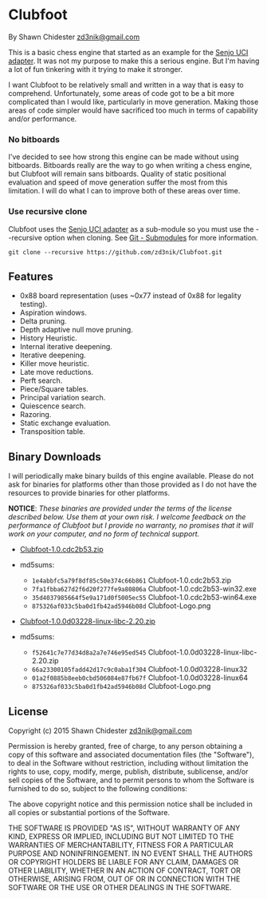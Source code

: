 Clubfoot
========

By Shawn Chidester <zd3nik@gmail.com>

This is a basic chess engine that started as an example for the [Senjo UCI adapter](https://github.com/zd3nik/SenjoUCIAdapter).  It was not my purpose to make this a serious engine.  But I'm having a lot of fun tinkering with it trying to make it stronger.

I want Clubfoot to be relatively small and written in a way that is easy to comprehend.  Unfortunately, some areas of code got to be a bit more complicated than I would like, particularly in move generation.  Making those areas of code simpler would have sacrificed too much in terms of capability and/or performance.

### No bitboards

I've decided to see how strong this engine can be made without using bitboards.  Bitboards really are the way to go when writing a chess engine, but Clubfoot will remain sans bitboards.  Quality of static positional evaluation and speed of move generation suffer the most from this limitation.  I will do what I can to improve both of these areas over time.

### Use recursive clone

Clubfoot uses the [Senjo UCI adapter](https://github.com/zd3nik/SenjoUCIAdapter) as a sub-module so you must use the --recursive option when cloning.  See [Git - Submodules](http://git-scm.com/book/en/v2/Git-Tools-Submodules) for more information.

`git clone --recursive https://github.com/zd3nik/Clubfoot.git`

Features
--------

* 0x88 board representation (uses ~0x77 instead of 0x88 for legality testing).
* Aspiration windows.
* Delta pruning.
* Depth adaptive null move pruning.
* History Heuristic.
* Internal iterative deepening.
* Iterative deepening.
* Killer move heuristic.
* Late move reductions.
* Perft search.
* Piece/Square tables.
* Principal variation search.
* Quiescence search.
* Razoring.
* Static exchange evaluation.
* Transposition table.

Binary Downloads
----------------

I will periodically make binary builds of this engine available.  Please do not ask for binaries for platforms other than those provided as I do not have the resources to provide binaries for other platforms.

**NOTICE**: *These binaries are provided under the terms of the license described below.  Use them at your own risk.  I welcome feedback on the performance of Clubfoot but I provide no warranty, no promises that it will work on your computer, and no form of technical support.*

* [Clubfoot-1.0.cdc2b53.zip](https://drive.google.com/open?id=0B3Bl0MPLTCLjQi16SDB0OHhtSm8&authuser=0)
* md5sums:
 
  * `1e4abbfc5a79f8df85c50e374c66b861` Clubfoot-1.0.cdc2b53.zip
  * `7fa1fbba627d2f6d20f277fe9a80806a` Clubfoot-1.0.cdc2b53-win32.exe
  * `35d4037985664f5e9a171d0f5005ec55` Clubfoot-1.0.cdc2b53-win64.exe
  * `875326af033c5ba0d1fb42ad5946b08d` Clubfoot-Logo.png

* [Clubfoot-1.0.0d03228-linux-libc-2.20.zip](https://drive.google.com/open?id=0B3Bl0MPLTCLjQi16SDB0OHhtSm8&authuser=0)
* md5sums:
 
  * `f52641c7e77d34d8a2a7e746e95ed545` Clubfoot-1.0.0d03228-linux-libc-2.20.zip
  * `66a23300105fadd42d17c9c0aba1f304` Clubfoot-1.0.0d03228-linux32
  * `01a2f0885b8eeb0cbd506084e87fb67f` Clubfoot-1.0.0d03228-linux64
  * `875326af033c5ba0d1fb42ad5946b08d` Clubfoot-Logo.png

License
-------

Copyright (c) 2015 Shawn Chidester <zd3nik@gmail.com>

Permission is hereby granted, free of charge, to any person obtaining a copy
of this software and associated documentation files (the "Software"), to deal
in the Software without restriction, including without limitation the rights
to use, copy, modify, merge, publish, distribute, sublicense, and/or sell
copies of the Software, and to permit persons to whom the Software is
furnished to do so, subject to the following conditions:

The above copyright notice and this permission notice shall be included in
all copies or substantial portions of the Software.

THE SOFTWARE IS PROVIDED "AS IS", WITHOUT WARRANTY OF ANY KIND, EXPRESS OR
IMPLIED, INCLUDING BUT NOT LIMITED TO THE WARRANTIES OF MERCHANTABILITY,
FITNESS FOR A PARTICULAR PURPOSE AND NONINFRINGEMENT. IN NO EVENT SHALL THE
AUTHORS OR COPYRIGHT HOLDERS BE LIABLE FOR ANY CLAIM, DAMAGES OR OTHER
LIABILITY, WHETHER IN AN ACTION OF CONTRACT, TORT OR OTHERWISE, ARISING FROM,
OUT OF OR IN CONNECTION WITH THE SOFTWARE OR THE USE OR OTHER DEALINGS IN
THE SOFTWARE.
